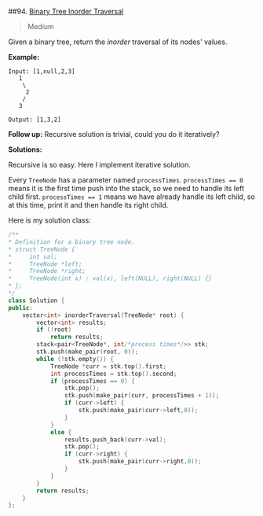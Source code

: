 ##94. [Binary Tree Inorder Traversal](https://leetcode.com/problems/binary-tree-inorder-traversal/) 

> Medium

Given a binary tree, return the *inorder* traversal of its nodes' values.

**Example:**

```
Input: [1,null,2,3]
   1
    \
     2
    /
   3

Output: [1,3,2]
```

**Follow up:** Recursive solution is trivial, could you do it iteratively?



**Solutions:**

Recursive is so easy. Here I implement iterative solution. 

Every `TreeNode` has a parameter named `processTimes`. `processTimes == 0` means it is the first time push into the stack, so we need to handle its left child first. `processTimes == 1` means we have already handle its left child, so at this time, print it and then handle its right child.

Here is my solution class:

```c++
/**
* Definition for a binary tree node.
* struct TreeNode {
*     int val;
*     TreeNode *left;
*     TreeNode *right;
*     TreeNode(int x) : val(x), left(NULL), right(NULL) {}
* };
*/
class Solution {
public:
	vector<int> inorderTraversal(TreeNode* root) {
		vector<int> results;
		if (!root)
			return results;
		stack<pair<TreeNode*, int/*process times*/>> stk;
		stk.push(make_pair(root, 0));
		while (!stk.empty()) {
			TreeNode *curr = stk.top().first;
			int processTimes = stk.top().second;
			if (processTimes == 0) {
				stk.pop();
				stk.push(make_pair(curr, processTimes + 1));
				if (curr->left) {
					stk.push(make_pair(curr->left,0));
				}
			}
			else {
				results.push_back(curr->val);
				stk.pop();
				if (curr->right) {
					stk.push(make_pair(curr->right,0));
				}
			}
		}
		return results;
	}
};
```

